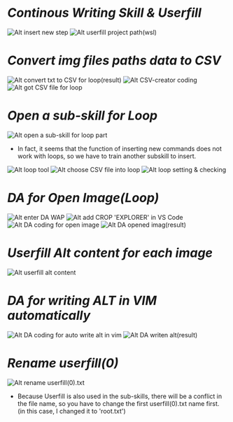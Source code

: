 # **_Continous Writing Skill & Userfill_**

![Alt insert new step ](pic/bandicam%202022-09-22%2023-57-53-193.jpg)
![Alt userfill project path(wsl) ](pic/bandicam%202022-09-22%2023-59-52-645.jpg)

# **_Convert img files paths data to CSV_**

![Alt convert txt to CSV for loop(result) ](pic/bandicam%202022-09-23%2000-01-44-577.jpg)
![Alt CSV-creator coding ](pic/bandicam%202022-09-23%2000-14-26-023.jpg)
![Alt got CSV file for loop ](pic/bandicam%202022-09-23%2000-15-06-518.jpg)

# **_Open a sub-skill for Loop_**

![Alt open a sub-skill for loop part ](pic/bandicam%202022-09-23%2000-26-05-554.jpg)

- In fact, it seems that the function of inserting new commands does not work with loops, so we have to train another subskill to insert.

![Alt loop tool ](pic/bandicam%202022-09-23%2000-26-37-050.jpg)
![Alt choose CSV file into loop ](pic/bandicam%202022-09-23%2000-26-48-116.jpg)
![Alt loop setting & checking ](pic/bandicam%202022-09-23%2000-27-16-603.jpg)

# **_DA for Open Image(Loop)_**

![Alt enter DA WAP ](pic/bandicam%202022-09-23%2000-28-00-082.jpg)
![Alt add CROP 'EXPLORER' in VS Code ](pic/bandicam%202022-09-23%2000-29-22-488.jpg)
![Alt DA coding for open image ](pic/bandicam%202022-09-23%2000-47-17-855.jpg)
![Alt DA opened imag(result) ](pic/bandicam%202022-09-23%2000-48-18-010.jpg)

# **_Userfill Alt content for each image_**

![Alt userfill alt content ](pic/bandicam%202022-09-23%2000-50-07-228.jpg)

# **_DA for writing ALT in VIM automatically_**

![Alt DA coding for auto write alt in vim ](pic/bandicam%202022-09-23%2001-10-23-055.jpg)
![Alt DA writen alt(result) ](pic/bandicam%202022-09-23%2001-11-29-154.jpg)

# **_Rename userfill(0)_**

![Alt rename userfill(0).txt ](pic/bandicam%202022-09-23%2001-14-57-951.jpg)

- Because Userfill is also used in the sub-skills, there will be a conflict in the file name, so you have to change the first userfill(0).txt name first. (in this case, I changed it to 'root.txt')
